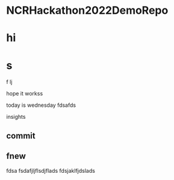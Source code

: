 # NCRHackathon2022DemoRepo
# hi
# s
f
lj

hope it workss


today is wednesday
fdsafds


insights
## commit

## fnew
fdsa
fsdafjljflsdjflads
fdsjaklfjdslads
